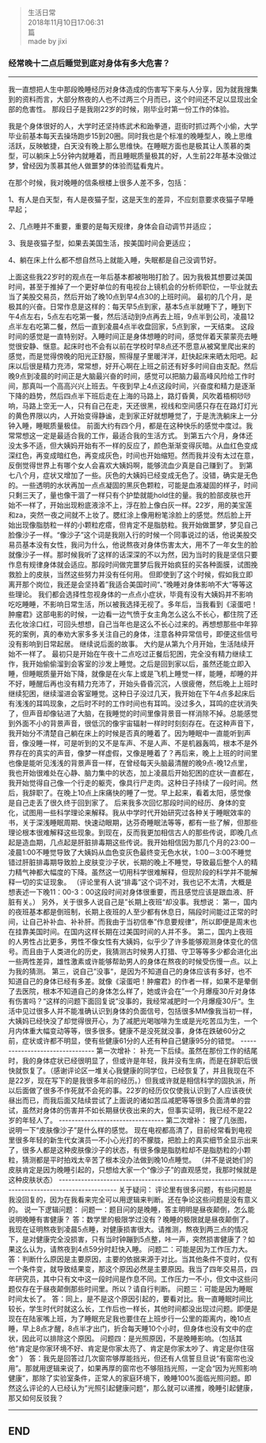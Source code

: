 > 生活日常  
> 2018年11月10日17:06:31         
>  篇  
>made by jixi

### 经常晚十二点后睡觉到底对身体有多大危害？



----------
我一直想把人生中那段晚睡经历对身体造成的伤害写下来与人分享，因为就我搜集到的资料而言，大部分熬夜的人也不过两三个月而已，这个时间还不足以显现出全部的危害性。 那段日子是我刚22岁的时候，刚毕业时第一份工作的体验。  

我是个身体很好的人，大学时还坚持练武术和跆拳道，逛街时抓过两个小偷，大学毕业前基本每天去操场跑步15到20圈。同时我也是个标准的晚睡型人，晚上思维活跃，反映敏捷，白天没有晚上那么思维快。在睡眠方面也是极其让人羡慕的类型，可以躺床上5分钟内就睡着，而且睡眠质量极其的好，人生前22年基本没做过梦，曾经因为羡慕其他人做噩梦的体验而猛看鬼片。  

在那个时候，我对晚睡的信条根楼上很多人差不多，包括：

1、有人是白天型，有人是夜猫子型，这是天生的差异，不应刻意要求夜猫子早睡早起；  

2、几点睡并不重要，重要的是每天规律，身体会自动调节并适应；  

3、我是夜猫子型，如果去美国生活，按美国时间会更适应；  

4、躺在床上什么都不想自然马上就能入睡，失眠都是自己没调节好。  


上面这些我22岁时的观点在一年后基本都被啪啪打脸了。因为我极其想要过美国时间，甚至于推掉了一个更好单位的有电视台上镜机会的分析师职位，一毕业就去当了美股交易员，然后开始了晚10点到早4点30的上班时间。 最初的几个月，是极其的兴奋。日常作息是这样的：每天早5点到家，基本5点半就睡下了，睡到下午4点左右，5点左右吃第一餐，然后活动到9点再去上班，9点半到公司，凌晨12点半左右吃第二餐，然后一直到凌晨4点半收盘回家，5点到家，一天结束。 这段时间的感觉是一直特别好。入睡时间正是身体想睡的时间，感觉伴着天蒙蒙亮去睡觉很安静、惬意。起床时也不会有以前在学校时早8点还不愿意从被窝里爬出来的感觉，而是觉得傍晚的阳光正舒服，照得屋子里暖洋洋，赶快起床来晒太阳吧。起床以后很是精力充沛，常常想，好开心啊在上班之前还有好多时间自由支配。然后晚9点到凌晨的时间正是大脑最兴奋的时间，感觉可以把脑力最高峰风险给工作时间，那真叫一个高高兴兴上班去。午夜到早上4点这段时间，兴奋度和精力是逐渐下降的趋势，然后四点半下班后走在上海的马路上，路灯昏黄，风吹着梧桐唦唦响，马路上空无一人，只有自己在走，天还很黑，视线和空间感只存在在路灯灯光的黄色界限以内，人开始变得静谧，走到家正好就想睡觉了，于是洗洗躺床上一分钟入睡，睡眠质量极佳。 前面大约有四个月，都是在这种快乐的感觉中度过。我常常想这一定是最适合我的工作，最适合我的生活方式。 到第五六个月，身体还没太多不适，但大姨妈开始有不一样的反应了，颜色渐渐变得灰暗。从血红色变成深红色，再变成暗红色，再变成灰色，时间也开始缩短。然而我并没有太过在意，反倒觉得世界上有哪个女人会喜欢大姨妈啊，能够流血少真是自己赚到了。 到第七八个月，症状又增加了一些。灰色的大姨妈已经变成无色了。没错，确实是无色的。一些透明的水状再加一点点凝固的黑灰色颗粒，可能是血液凝固的样子，时间只剩三天了，量也像干涸了一样只有个护垫就能hold住的量。我的脸部皮肤也开始不一样了，开始出现粉底液涂不上，浮在脸上像白灰一样。22岁，用的美宝莲和za，突然一夜之间就不上妆了。腮红涂上像用粉笔涂脸上的感觉。然后脸上开始出现像脂肪粒一样的小颗粒疙瘩，但肯定不是脂肪粒。我开始做噩梦，梦见自己脸像沙子一样。“像沙子”这个词是我刚入行的时候一个同事说过的话，他说美股交易员基本没有女性，我问为什么，他说熬夜对身体伤害太大，用不了一年女生的脸就像沙子一样。那时候我听了这样的话深深的不以为然，因为当时的我是坚信只要作息有规律身体就会适应。那段时间做完噩梦后我开始疯狂的买各种面膜，试图挽救脸上的皮肤，当然这些努力并没有任何用。 但即使到了这个时候，假如我立即离开那个岗位，我还是会坚持着”我适合美国时间“、”晚睡对身体影响不大“等等这些理论。 我们都会选择性忽视身体的一点点小症状，毕竟有没有大姨妈并不影响吃吃睡睡，不影响日常生活，所以被我选择无视了。多年后，当我看到《滚蛋吧！肿瘤君》这部电影的时候，一边看一边气愤于女主角怎么这么不长心，都住院了还去化妆涂口红，可回头想想，自己当年也是这么不长心过来的。再想想那些中年猝死的案例，真的奉劝大家多多关注自己的身体，注意各种异常信号，即便这些信号没有影响到日常起居。 继续说后面的故事。 大约是从第九个月开始，生活陆续开始不一样了。 最初只是开始在午夜十二点吃过正餐后犯困，完全没有精力继续工作，我开始偷偷溜到会客室的沙发上睡觉。之后是回到家以后，虽然还能立即入睡，但睡眠质量开始下降，就像是在火车上或是飞机上睡觉一样，能睡，却睡的并不好，睡醒后再也没有精力充沛了，开始头昏昏沉沉，人很疲倦，然后晚上上班时继续犯困，继续溜进会客室睡觉。这种日子没过几天，我开始在下午4点多起床后有浅浅的耳鸣现象，之后时不时的工作时间也有耳鸣。没过多久，耳鸣的症状消失了，但声音却像钻进了大脑，在我睡觉的时间里像背景音一样消除不掉。总能感觉到外面不小的背景声音，很低沉的像宇宙辐射一样时时刻刻存在。在这种声音下，我开始分不清楚自己躺在床上的时候是否真的睡着了。因为睡眠中一直能听到声音，像没睡一样，可是听到的又不是车声、不是人声、不是机器轰鸣，根本不是外界存在的真实的声音，像梦一样虚假，又像是睡着了？再后来，晚上上班的时间里也像是能听见浅浅的背景声音一样，在曾经每天头脑最清醒的晚9点-晚12点里，我也开始很难处在心静、脑力集中的状态，加上凌晨后开始犯困的症状一直都在，我开始觉得自己像一个行走的躯壳，像具行尸走肉。这种日子持续了一段时间。然后，我辞职了。在晚上10点上床痛快的睡了一觉。早上起来，看着太阳，感觉像是自己走丢了很久终于回到家了。 后来我多次回忆那段时间的经历、身体的变化，试图用一些科学理论来解释。我从中学时代开始研究过各种关于睡眠效率的书，关于深浅睡眠周期、快速动眼期，达芬奇睡眠法等等，都有一些了解，但那些理论根本很难解释这些现象。到现在，反而我更加相信古人的那些传说，即晚几点起是造血期，几点起是肝脏排毒期这些传说。我开始相信因为那几个月的23:00－凌晨1:00不睡觉导致了大姨妈从血色变灰色最终变无色水状，1:00－3:00不睡觉错过肝脏排毒期导致脸上皮肤变沙子状，长期的晚上不睡觉，导致最后整个人的精力精气神都大幅度的下降。虽然这一切用科学很难解释，但现阶段的科学并不能解释一切的实证现象。 （评论里有人说“排毒”这个词不对，我也记不太清，大概是想表述一下晚11：00-3：00这段时间对身体很重要，而且感觉应该是跟血液、肝脏有关。） 另外，关于很多人说自己是”长期上夜班“却没事。我想说： 第一，国内的夜班基本都是倒班制，长期上夜班的人至少都有休息日，隔段时间能过正常的时间，让自己补补血、补补肝。而我由于当初信奉”作息要规律“，所以即便是周末也在挂靠美国时间。在国内这样长期在过美国时间的人并不多。 第二，国内上夜班的人男性占比更多，男性不像女性有大姨妈，似乎少了许多能够观测身体变化的信号。而且由于人类进化的历史，我猜测古时候男人打猎、守卫等等多少都会进化出一些两性差异，雄性激素或许能够帮助男人的身体在熬夜的时候受伤慢一点。以上为我的猜测。 第三，说自己”没事“，是因为不知道自己的身体应该有多好，也不知道自己的身体已经有多差。就像《滚蛋吧！肿瘤君》的作者一样，如果不是晕倒了去医院，根本不知道自己的身体怎么样了，她或许会在”一个月爆瘦30斤对身体有伤害吗？“这样的问题下面回复说”没事的，我经常减肥时一个月爆瘦30斤“。生活中见过很多人并不能准确认识到身体的负面信号，包括很多MM像我当初一样，大姨妈已经快没了却觉得很开心，为了减肥光喝咖啡为生或是光吃苦瓜为生，一个月内体重大幅变动等等，很多很多。健康不是没死就没事，身体在跌破60分之前，症状或许都不明显，使有些健康61分的人还有种自己健康95分的错觉。 -------------------------------- 第一次增补： 补充一下后续。虽然在那份工作的结尾时，我的身体症状已经很明显了，但或许是年轻，我并没有生病，而是在辞职后很快就恢复了。（感谢评论区一堆关心我健康的同学位，已经恢复了，并且我现在不是22岁，现在写下的是我很多年前的经历。）但我或许就是相信科学的固执派，所以后面做了很多不作死就不会死的事。22岁的经历仅仅使我认识到了人应该夜伏昼出而已，而我后面又陆续尝试了上面说的诸如苦瓜减肥等等很多负面清单的尝试，虽然对身体的伤害并不如长期昼伏夜出来的大，但事实证明，我已经不是22岁的年轻人了。 --------------------------------- 第二次增补： 搜了几张图，说明一下“皮肤像沙子”是什么样的感觉。 现在电视都高清了，目前经常看到电视里很多年轻的新生代女演员一不小心光打的不朦胧，把脸上的真实细节全显示出来了，很多人都是这种皮肤像沙子的状态，有很多像是脂肪粒却不是脂肪粒的小颗粒，猜测都是平时拍戏太辛苦了根本没办法做到晚10点睡觉。 （并不是说她们的皮肤肯定是因为晚睡引起的，只想给大家一个“像沙子”的直观感觉，我那时候就是这种皮肤状态） ------------------------------------------------------------------------------------------------ 关于疑问： 评论里有很多问题，有些问题是我没回复的，因为在我看来完全可以用逻辑来判断。还在争论这些问题是没有意义的。 说一下逻辑问题： 问题一：题目问的是晚睡，答主明明是昼夜颠倒，怎么能说明晚睡有害健康？ 答：数学里的极限学过没有？晚睡的极限就是昼夜颠倒了。我现在证明熬夜到凌晨5点睡，对健康损害很大。请推测，熬夜到两三点的情况下，是对健康完全没损害，只有当时钟蹦到5点整，咔一声，突然损害健康了？如果这么认为，请熬夜到4点59分时赶快入睡。 问题二：可能是因为工作压力大。 答：判断什么原因是主要原因，主要的依据来源于对比。当其他条件不变时，仅有一个条件变，就导致结果变，那这个原因必然是主要原因。我当了四年交易员，四年研究员，其中只有文中这一段时间是作息不同。工作压力一不小，但文中这些问题仅存在于昼夜颠倒那些时间里。所以？请自行判断。 问题三：可能是因为睡眠时间太长了。 答：同上，是不是这个原因引起的，要看对比。我一直睡眠时间比较长，学生时代时就这么长，工作后也一样长，其他时间都没出现过问题。即便是现在在陆家嘴上班，为了睡眠充足我也要住在上班步行一公里的距离内，晚10点睡，早上8点才醒，8点半才出门，折合每天睡10个小时，但身体也没有文中的症状，因此可以排除这个原因。 问题四：是光照原因，不是晚睡影响。（包括其他“肯定是你家环境不好、肯定是你家太亮了、肯定是你家太吵了、肯定是你住宿舍” ） 答：我先是回答过几次窗帘够厚能挡光，但还有人信誓旦旦说“有窗帘也没用”。那就用逻辑来说了，如果再厚的窗帘也不够阻挡光照，一定会“因为光照影响健康”，那除了实验室条件，正常人的家庭环境下，晚睡100%面临光照问题。即然这么评论的人已经认为”光照引起健康问题“，那么就可以递推，晚睡引起健康，那又如何反驳我？

----------
## END

